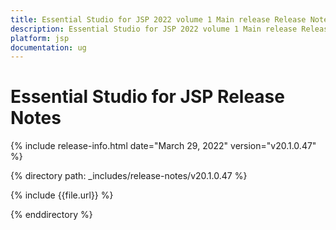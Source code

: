 ```yaml
---
title: Essential Studio for JSP 2022 volume 1 Main release Release Notes  
description: Essential Studio for JSP 2022 volume 1 Main release Release Notes  
platform: jsp
documentation: ug
---
```


# Essential Studio for JSP  Release Notes  

{% include release-info.html date="March 29, 2022" version="v20.1.0.47" %} 

{% directory path: _includes/release-notes/v20.1.0.47 %}

{% include {{file.url}} %}

{% enddirectory %}